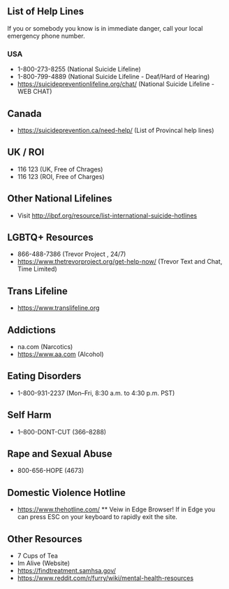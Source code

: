 
## List of Help Lines 
If you or somebody you know is in immediate danger, call your local emergency phone number. 

### USA 
- 1-800-273-8255 (National Suicide Lifeline)
- 1-800-799-4889 (National Suicide Lifeline - Deaf/Hard of Hearing)
- https://suicidepreventionlifeline.org/chat/ (National Suicide Lifeline - WEB CHAT)

## Canada 
- https://suicideprevention.ca/need-help/ (List of Provincal help lines)

## UK / ROI

- 116 123 (UK, Free of Chrages)
- 116 123 (ROI, Free of Charges)

## Other National Lifelines 

- Visit http://ibpf.org/resource/list-international-suicide-hotlines

## LGBTQ+ Resources
- 866-488-7386 (Trevor Project , 24/7)
-  https://www.thetrevorproject.org/get-help-now/ (Trevor Text and Chat, Time Limited)

## Trans Lifeline
- https://www.translifeline.org

## Addictions 

- na.com (Narcotics)
- https://www.aa.com (Alcohol)

## Eating Disorders 
- 1-800-931-2237 (Mon–Fri, 8:30 a.m. to 4:30 p.m. PST)

## Self Harm
- 1–800-DONT-CUT (366–8288)

## Rape and Sexual Abuse
- 800-656-HOPE (4673) 

## Domestic Violence Hotline 
- https://www.thehotline.com/
** Veiw in Edge Browser! If in Edge you can press ESC on your keyboard to rapidly exit the site.

## Other Resources 
- 7 Cups of Tea
- Im Alive (Website)
- https://findtreatment.samhsa.gov/
- https://www.reddit.com/r/furry/wiki/mental-health-resources


